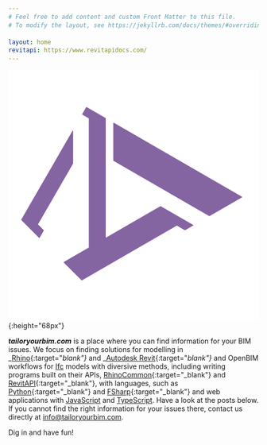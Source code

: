 ```yaml
---
# Feel free to add content and custom Front Matter to this file.
# To modify the layout, see https://jekyllrb.com/docs/themes/#overriding-theme-defaults

layout: home
revitapi: https://www.revitapidocs.com/
---
```

![Image](./assets/img/logotyb.png){:height="68px"}  


_**tailoryourbim.com**_ is a place where you can find information for your BIM issues. We focus on finding solutions for modelling in _[Rhino](http://rhino3d.com){:target="_blank"}_ and _[Autodesk Revit](https://www.autodesk.com/products/revit/overview){:target="_blank"}_ and OpenBIM workflows for [Ifc](https://www.buildingsmart.org/standards/bsi-standards/industry-foundation-classes/) models with diversive methods, including writing programs built on their APIs, [RhinoCommon](https://developer.rhino3d.com/api/RhinoCommon/html/R_Project_RhinoCommon.htm){:target="_blank"} and [RevitAPI](https://www.revitapidocs.com/){:target="_blank"}, with languages, such as  [Python](https://www.python.org/){:target="_blank"} and [FSharp](https://fsharp.org/){:target="_blank"} and web applications with [JavaScript](https://www.javascript.com/) and [TypeScript](https://www.typescriptlang.org/). Have a look at the posts below. If you cannot find the right information for your issues there, contact us directly at [info@tailoryourbim.com](mailto:info@tailoryourbim.com).  

<script src="/assets/signup/signup.js"></script>
<signup-component></signup-component>

Dig in and have fun!